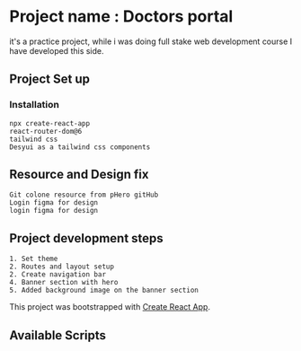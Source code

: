 # Project name : Doctors portal
it's a practice project, while i was doing full stake web development course I have developed this side.


## Project Set up
 ### Installation
    npx create-react-app
    react-router-dom@6
    tailwind css 
    Desyui as a tailwind css components

## Resource and Design fix

    Git colone resource from pHero gitHub
    Login figma for design
    login figma for design



## Project development steps
    1. Set theme
    2. Routes and layout setup
    2. Create navigation bar
    4. Banner section with hero 
    5. Added background image on the banner section





This project was bootstrapped with [Create React App](https://github.com/facebook/create-react-app).

## Available Scripts

